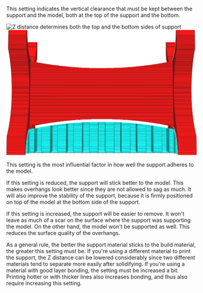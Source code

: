 This setting indicates the vertical clearance that must be kept between the support and the model, both at the top of the support and the bottom.

![Z distance determines both the top and the bottom sides of support](../../../articles/images/support_top_bottom_distance.svg)
![A vertical distance between model and support (exaggerated)](../../../articles/images/support_z_distance.png)

This setting is the most influential factor in how well the support adheres to the model.

If this setting is reduced, the support will stick better to the model. This makes overhangs look better since they are not allowed to sag as much. It will also improve the stability of the support, because it is firmly positioned on top of the model at the bottom side of the support.

If this setting is increased, the support will be easier to remove. It won't leave as much of a scar on the surface where the support was supporting the model. On the other hand, the model won't be supported as well. This reduces the surface quality of the overhangs.

As a general rule, the better the support material sticks to the build material, the greater this setting must be. If you're using a different material to print the support, the Z distance can be lowered considerably since two different materials tend to separate more easily after solidifying. If you're using a material with good layer bonding, the setting must be increased a bit. Printing hotter or with thicker lines also increases bonding, and thus also require increasing this setting.